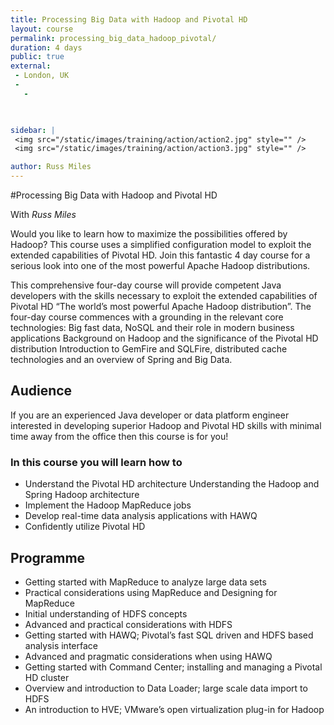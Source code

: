 ```yaml
---
title: Processing Big Data with Hadoop and Pivotal HD
layout: course
permalink: processing_big_data_hadoop_pivotal/
duration: 4 days
public: true
external: 
 - London, UK
 - 
   -

 

sidebar: |
 <img src="/static/images/training/action/action2.jpg" style="" />
 <img src="/static/images/training/action/action3.jpg" style="" />

author: Russ Miles
---
```

#Processing Big Data with Hadoop and Pivotal HD

With *Russ Miles*

Would you like to learn how to maximize the possibilities offered by Hadoop? This course uses a simplified configuration model to exploit the extended capabilities of Pivotal HD. Join this fantastic 4 day course for a serious look into one of the most powerful Apache Hadoop distributions.

This comprehensive four-day course will provide competent Java developers with the skills necessary to exploit the extended capabilities of Pivotal HD “The world’s most powerful Apache Hadoop distribution”. The four-day course commences with a grounding in the relevant core technologies: Big fast data, NoSQL and their role in modern business applications Background on Hadoop and the significance of the Pivotal HD distribution Introduction to GemFire and SQLFire, distributed cache technologies and an overview of Spring and Big Data.

## Audience

If you are an experienced Java developer or data platform engineer interested in developing superior Hadoop and Pivotal HD skills with minimal time away from the office then this course is for you!

### In this course you will learn how to

* Understand the Pivotal HD architecture Understanding the Hadoop and Spring Hadoop architecture
* Implement the Hadoop MapReduce jobs
* Develop real-time data analysis applications with HAWQ
* Confidently utilize Pivotal HD


## Programme

* Getting started with MapReduce to analyze large data sets
* Practical considerations using MapReduce and Designing for MapReduce
* Initial understanding of HDFS concepts
* Advanced and practical considerations with HDFS
* Getting started with HAWQ; Pivotal’s fast SQL driven and HDFS based analysis interface
* Advanced and pragmatic considerations when using HAWQ
* Getting started with Command Center; installing and managing a Pivotal HD cluster
* Overview and introduction to Data Loader; large scale data import to HDFS
* An introduction to HVE; VMware’s open virtualization plug-in for Hadoop